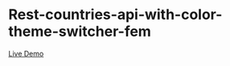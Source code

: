 # Rest-countries-api-with-color-theme-switcher-fem

 [Live Demo](https://quelleris-rest-countries-api-app.netlify.app/)
